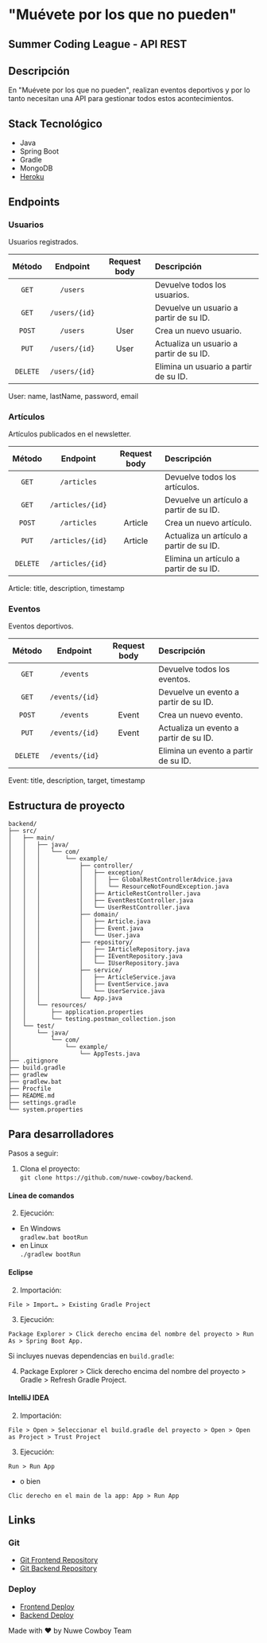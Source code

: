 # "Muévete por los que no pueden"
## Summer Coding League - API REST

## Descripción
En "Muévete por los que no pueden", realizan eventos deportivos y por lo tanto necesitan 
una API para gestionar todos estos acontecimientos.


## Stack Tecnológico
- Java
- Spring Boot
- Gradle
- MongoDB
- [Heroku](https://www.heroku.com/)


## Endpoints

### Usuarios

Usuarios registrados.

| Método | Endpoint | Request body | Descripción |
| :---: | :---: | :---: | :--- |
| `GET` | `/users` | | Devuelve todos los usuarios. |
| `GET` | `/users/{id}` | | Devuelve un usuario a partir de su ID. |
| `POST` | `/users` | User | Crea un nuevo usuario. |
| `PUT` | `/users/{id}` | User | Actualiza un usuario a partir de su ID. |
| `DELETE` | `/users/{id}` | | Elimina un usuario a partir de su ID. |

User: name, lastName, password, email

### Artículos

Artículos publicados en el newsletter.

| Método | Endpoint | Request body | Descripción |
| :---: | :---: | :---: | :--- |
| `GET` | `/articles` | | Devuelve todos los artículos. |
| `GET` | `/articles/{id}` | | Devuelve un artículo a partir de su ID. |
| `POST` | `/articles` | Article | Crea un nuevo artículo. |
| `PUT` | `/articles/{id}` | Article | Actualiza un artículo a partir de su ID. |
| `DELETE` | `/articles/{id}` | | Elimina un artículo a partir de su ID. |

Article: title, description, timestamp

### Eventos

Eventos deportivos.

| Método | Endpoint | Request body | Descripción |
| :---: | :---: | :---: | :--- |
| `GET` | `/events` | | Devuelve todos los eventos. |
| `GET` | `/events/{id}` | | Devuelve un evento a partir de su ID. |
| `POST` | `/events` | Event | Crea un nuevo evento. |
| `PUT` | `/events/{id}` | Event | Actualiza un evento a partir de su ID. |
| `DELETE` | `/events/{id}` | | Elimina un evento a partir de su ID. |

Event: title, description, target, timestamp

## Estructura de proyecto

```
backend/
├── src/
│   ├── main/
│   │   ├── java/
│   │   │   └── com/
│   │   │       └── example/
│   │   │           ├── controller/
│   │   │           │   ├── exception/
│   │   │           │   │   ├── GlobalRestControllerAdvice.java
│   │   │           │   │   └── ResourceNotFoundException.java
│   │   │           │   ├── ArticleRestController.java
│   │   │           │   ├── EventRestController.java
│   │   │           │   └── UserRestController.java
│   │   │           ├── domain/
│   │   │           │   ├── Article.java
│   │   │           │   ├── Event.java
│   │   │           │   └── User.java
│   │   │           ├── repository/
│   │   │           │   ├── IArticleRepository.java
│   │   │           │   ├── IEventRepository.java
│   │   │           │   └── IUserRepository.java
│   │   │           ├── service/
│   │   │           │   ├── ArticleService.java
│   │   │           │   ├── EventService.java
│   │   │           │   └── UserService.java
│   │   │           └── App.java
│   │   └── resources/
│   │       ├── application.properties
│   │       └── testing.postman_collection.json
│   └── test/
│       └── java/
│           └── com/
│               └── example/
│                   └── AppTests.java
├── .gitignore
├── build.gradle
├── gradlew
├── gradlew.bat
├── Procfile
├── README.md
├── settings.gradle
└── system.properties
```

## Para desarrolladores

Pasos a seguir:

1. Clona el proyecto:   
```git clone https://github.com/nuwe-cowboy/backend```.

#### Línea de comandos

2. Ejecución:  
- En Windows  
```gradlew.bat bootRun```  
- en Linux  
  ```./gradlew bootRun```

#### Eclipse

2. Importación: 
```
File > Import… > Existing Gradle Project
```
3. Ejecución: 
```
Package Explorer > Click derecho encima del nombre del proyecto > Run As > Spring Boot App.
```

Si incluyes nuevas dependencias en `build.gradle`:

4. Package Explorer > Click derecho encima del nombre del proyecto > Gradle > Refresh Gradle Project.

#### IntelliJ IDEA
2. Importación:
```
File > Open > Seleccionar el build.gradle del proyecto > Open > Open as Project > Trust Project
```

3. Ejecución:
```
Run > Run App
```
- o bien
```
Clic derecho en el main de la app: App > Run App
```

## Links
### Git
- [Git Frontend Repository](https://github.com/nuwe-cowboy/frontend)
- [Git Backend Repository](https://github.com/nuwe-cowboy/backend)


### Deploy
- [Frontend Deploy](https://muevete.netlify.app/)
- [Backend Deploy](https://mplqnp.herokuapp.com/)


Made with :heart: by Nuwe Cowboy Team
